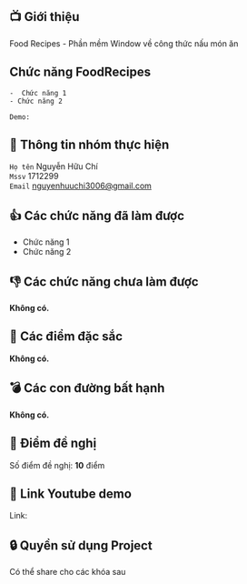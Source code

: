 ## 📺 Giới thiệu
Food Recipes - Phần mềm Window về công thức nấu món ăn
## Chức năng **FoodRecipes**  
    -  Chức năng 1
    - Chức năng 2

`Demo: `
## 🤵 Thông tin nhóm thực hiện

`Họ tên` Nguyễn Hữu Chí  
`Mssv` 1712299  
`Email` nguyenhuuchi3006@gmail.com
## 👍 Các chức năng đã làm được
- Chức năng 1
- Chức năng 2
## 👎 Các chức năng chưa làm được
**Không có.**
## 🎉 Các điểm đặc sắc
**Không có.**
## 💣 Các con đường bất hạnh
**Không có.**
## 💌 Điểm đề nghị
Số điểm đề nghị: **10** điểm
## 📌 Link Youtube demo
Link: 
## 🔒 Quyền sử dụng Project
Có thể share cho các khóa sau

